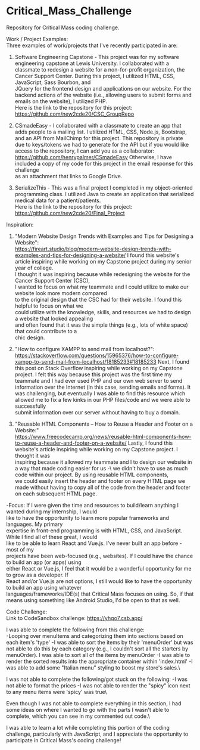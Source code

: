# Critical_Mass_Challenge
Repository for Critical Mass coding challenge.

Work / Project Examples:\
Three examples of work/projects that I've recently participated in are:
1) Software Engineering Capstone - This project was for my software engineering capstone at Lewis University. I collaborated with a classmate to redesign a website for a non-for-profit organization, the Cancer Support Center. During this project, I utilized HTML, CSS, JavaScript, Sass Bourbon, and\
JQuery for the frontend design and applications on our website. For the backend actions of the website (i.e., allowing users to submit forms and emails on the website), I utilized PHP.\
Here is the link to the repository for this project: https://github.com/new2cde20/CSC_GroupRepo

2) CSmadeEasy - I collaborated with a classmate to create an app that adds people to a mailing list. I utilized HTML, CSS, Node.js, Bootstrap, and an API from MailChimp for this project. This repository is private due to keys/tokens we had to generate for the API but if you would like\
access to the repository, I can add you as a collaborator: https://github.com/henrypalmer/CSmadeEasy
Otherwise, I have included a copy of my code for this project in the email response for this challenge\
as an attachment that links to Google Drive.

3) SerializeThis - This was a final project I completed in my object-oriented programming class. I utilized Java to create an application that serialized medical data for a patient/patients.\
Here is the link to the repository for this project: https://github.com/new2cde20/Final_Project


Inspiration:
1) "Modern Website Design Trends with Examples and Tips for Designing a Website":\
https://fireart.studio/blog/modern-website-design-trends-with-examples-and-tips-for-designing-a-website/
I found this website's article inspiring while working on my Capstone project during my senior year of college.\
I thought it was inspiring because while redesigning the website for the Cancer Support Center (CSC),\
I wanted to focus on what my teammate and I could utilize to make our website look more modern compared\
to the original design that the CSC had for their website. I found this helpful to focus on what we\
could utilize with the knowledge, skills, and resources we had to design a website that looked appealing\
and often found that it was the simple things (e.g., lots of white space) that could contribute to a\
chic design.

2) "How to configure XAMPP to send mail from localhost?":\
https://stackoverflow.com/questions/15965376/how-to-configure-xampp-to-send-mail-from-localhost/18185233#18185233
Next, I found this post on Stack Overflow inspiring while working on my Capstone project. I felt this way because
this project was the first time my teammate and I had ever used PHP and our own web server to send information over the Internet (in this case, sending emails and forms). It was challenging, but eventually I was able
to find this resource which allowed me to fix a few kinks in our PHP files/code and we were able to successfully\
submit information over our server without having to buy a domain.

3) "Reusable HTML Components – How to Reuse a Header and Footer on a Website:"\
https://www.freecodecamp.org/news/reusable-html-components-how-to-reuse-a-header-and-footer-on-a-website/
Lastly, I found this website's article inspiring while working on my Capstone project. I thought it was\
inspiring because it allowed my teammate and I to design our website in a way that made coding easier for us -\ we didn't have to use as much code within our project. By using reusable HTML components,\
we could easily insert the header and footer on every HTML page we made without having to copy all of the code
from the header and footer on each subsequent HTML page.


-Focus: If I were given the time and resources to build/learn anything I wanted during my internship, I would\
like to have the opportunity to learn more popular frameworks and languages. My primary\
expertise in front-end programming is with HTML, CSS, and JavaScript. While I find all of these great, I would\
like to be able to learn React and Vue.js. I've never built an app before - most of my\
projects have been web-focused (e.g., websites). If I could have the chance to build an app (or apps) using\
either React or Vue.js, I feel that it would be a wonderful opportunity for me to grow as a developer. If\
React and/or Vue.js are not options, I still would like to have the opportunity to build an app using whatever\
languages/frameworks/IDE(s) that Critical Mass focuses on using. So, if that means using something like Android Studio, I'd be open to that as well.


Code Challenge:\
Link to CodeSandbox challenge: https://yhqo7.csb.app/

I was able to complete the following from this challenge:\
-Looping over menuItems and categorizing them into sections based on each item's 'type'
-I was able to sort the items by their 'menuOrder' but was not able to do this by each category (e.g., I couldn't sort all the starters by menuOrder). I was able to sort all of the items by menuOrder 
-I was able to render the sorted results into the appropriate container within 'index.html'
-I was able to add some "Italian menu" styling to boost my store's sales.\

I was not able to complete the following/got stuck on the following:
-I was not able to format the prices
-I was not able to render the "spicy" icon next to any menu items were 'spicy' was true\

Even though I was not able to complete everything in this section, I had some ideas on where I wanted to go with the parts I wasn't able to complete, which you can see in my commented out code.\

I was able to learn a lot while completing this portion of the coding challenge, particularly with JavaScript, and I appreciate the opportunity to participate in Critical Mass's coding challenge!

